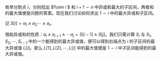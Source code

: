 枚举分割点 $i$，分别找出 $1\sim i $ 和 $i + 1 \sim n$ 中异或和最大的子区间，两者和的最大值便是问题的答案。现在我们讨论如何求出 $1 \sim i$ 中的最大异或和子区间。

记 $S[i] = a_1 \wedge a_2 \cdots \wedge a_i$。

借助异或和的性质：$a_i \wedge a_{i + 1} \wedge \cdots a_j = S[i - 1] \wedge S[j]$。我们只需计算 $S_i$ 与 $S_1, S_2, \cdots, S_{i - 1}$ 中的一个能得到的最大异或值，便可以得到右端点为 $i$ 的子区间的最大异或值 $L[i]$。那么 $L[1], L[2], \cdots, L[i]$ 中的最大值便是 $1 \sim i$ 中子区间能得到的最大异或值。